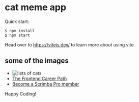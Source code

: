 # cat meme app

Quick start:

```
$ npm install
$ npm start
````

Head over to https://vitejs.dev/ to learn more about using vite
## some of the images 


- ![lists of cats](https://github.com/niyotham/javascript-practice/blob/main/catmeme/images/CAT2.png)
- [The Frontend Career Path](https://scrimba.com/learn/frontend)
- [Become a Scrimba Pro member](https://scrimba.com/pricing)

Happy Coding!
